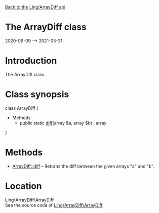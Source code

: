 [Back to the Ling/ArrayDiff api](https://github.com/lingtalfi/ArrayDiff/blob/master/doc/api/Ling/ArrayDiff.md)



The ArrayDiff class
================
2020-06-09 --> 2021-05-31






Introduction
============

The ArrayDiff class.



Class synopsis
==============


class <span class="pl-k">ArrayDiff</span>  {

- Methods
    - public static [diff](https://github.com/lingtalfi/ArrayDiff/blob/master/doc/api/Ling/ArrayDiff/ArrayDiff/diff.md)(array $a, array $b) : array

}






Methods
==============

- [ArrayDiff::diff](https://github.com/lingtalfi/ArrayDiff/blob/master/doc/api/Ling/ArrayDiff/ArrayDiff/diff.md) &ndash; Returns the diff between the given arrays "a" and "b".





Location
=============
Ling\ArrayDiff\ArrayDiff<br>
See the source code of [Ling\ArrayDiff\ArrayDiff](https://github.com/lingtalfi/ArrayDiff/blob/master/ArrayDiff.php)



